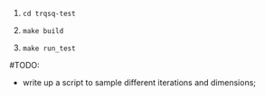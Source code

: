 1. `cd trqsq-test`

2. `make build`

3. `make run_test`

#TODO:

* write up a script to sample different iterations and dimensions;
